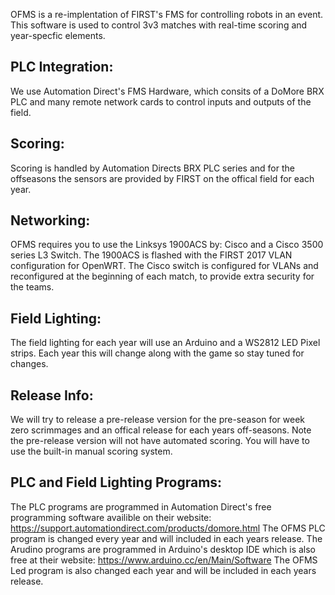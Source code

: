 OFMS is a re-implentation of FIRST's FMS for controlling robots in an event. This software is used to control 3v3 matches with real-time scoring and year-specfic elements. 



## PLC Integration:

We use Automation Direct's FMS Hardware, which consits of a DoMore BRX PLC and many remote network cards to control inputs and outputs of the field.



## Scoring: 

Scoring is handled by Automation Directs BRX PLC series and for the offseasons the sensors are provided by FIRST on the offical field for each year. 



## Networking:

OFMS requires you to use the Linksys 1900ACS by: Cisco and a Cisco 3500 series L3 Switch. The 1900ACS is flashed with the FIRST 2017 VLAN configuration for OpenWRT. The Cisco switch is configured for VLANs and reconfigured at the beginning of each match, to provide extra security for the teams.



## Field Lighting:

The field lighting for each year will use an Arduino and a WS2812 LED Pixel strips. Each year this will change along with the game so stay tuned for changes.



## Release Info:

We will try to release a pre-release version for the pre-season for week zero scrimmages and an offical release for each years off-seasons.
Note the pre-release version will not have automated scoring. You will have to use the built-in manual scoring system.


## PLC and Field Lighting Programs:

The PLC programs are programmed in Automation Direct's free programming software availible on their website:
https://support.automationdirect.com/products/domore.html
The OFMS PLC program is changed every year and will included in each years release.
The Arudino programs are programmed in Arduino's desktop IDE which is also free at their website:
https://www.arduino.cc/en/Main/Software
The OFMS Led program is also changed each year and will be included in each years release.



